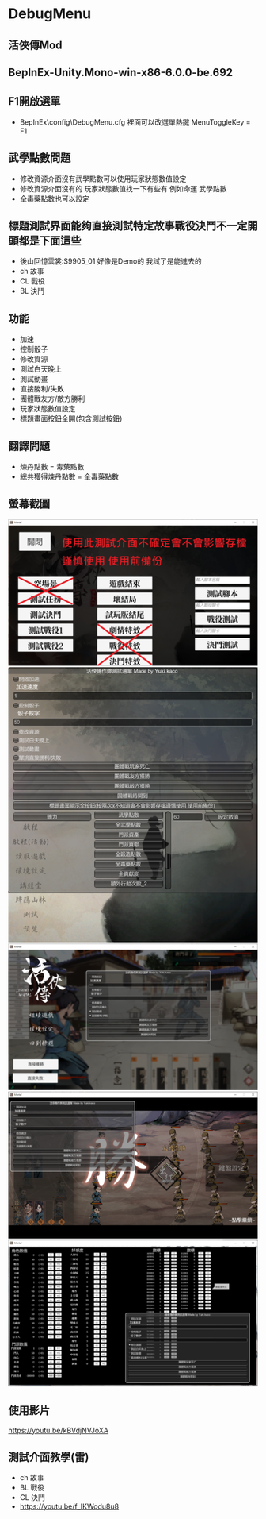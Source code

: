 # DebugMenu

## 活俠傳Mod

## BepInEx-Unity.Mono-win-x86-6.0.0-be.692

## F1開啟選單
- BepInEx\config\DebugMenu.cfg 裡面可以改選單熱鍵 MenuToggleKey = F1

## 武學點數問題
- 修改資源介面沒有武學點數可以使用玩家狀態數值設定
- 修改資源介面沒有的 玩家狀態數值找一下有些有 例如命運 武學點數
- 全毒藥點數也可以設定

## 標題測試界面能夠直接測試特定故事戰役決鬥不一定開頭都是下面這些
- 後山回憶雲裳:S9905_01 好像是Demo的 我試了是能進去的
- ch 故事
- CL 戰役
- BL 決鬥

## 功能
- 加速
- 控制骰子
- 修改資源
- 測試白天晚上
- 測試動畫
- 直接勝利/失敗
- 團體戰友方/敵方勝利
- 玩家狀態數值設定
- 標題畫面按鈕全開(包含測試按鈕)

## 翻譯問題
- 煉丹點數 = 毒藥點數
- 總共獲得煉丹點數 = 全毒藥點數

## 螢幕截圖
![](/img/testPanel.png)
![](/img/Menu.png)
![](/img/winLose.png)
![](/img/GroupWinLose.png)
![](/img/resource.png)

## 使用影片
https://youtu.be/kBVdjNVJoXA

## 測試介面教學(雷)
- ch 故事
- BL 戰役
- CL 決鬥
- https://youtu.be/f_IKWodu8u8
